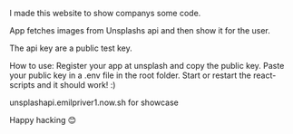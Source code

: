 I made this website to show companys some code.

App fetches images from Unsplashs api and then show it for the user.

The api key are a public test key.

How to use: 
Register your app at unsplash and copy the public key.
Paste your public key in a .env file in the root folder. 
Start or restart the react-scripts and it should work! :) 

unsplashapi.emilpriver1.now.sh for showcase

Happy hacking 😊
